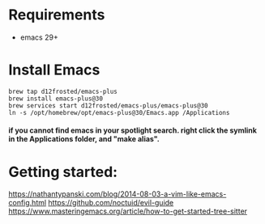 # Requirements

- emacs 29+

# Install Emacs

```
brew tap d12frosted/emacs-plus
brew install emacs-plus@30
brew services start d12frosted/emacs-plus/emacs-plus@30
ln -s /opt/homebrew/opt/emacs-plus@30/Emacs.app /Applications
```

#### if you cannot find emacs in your spotlight search. right click the symlink in the Applications folder, and "make alias".

# Getting started:

https://nathantypanski.com/blog/2014-08-03-a-vim-like-emacs-config.html
https://github.com/noctuid/evil-guide
https://www.masteringemacs.org/article/how-to-get-started-tree-sitter
